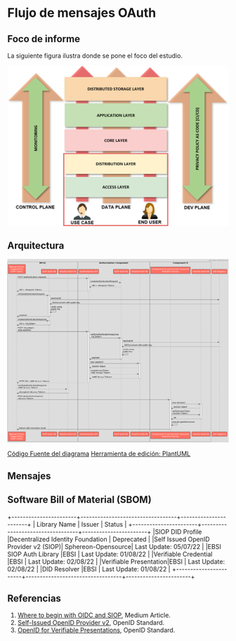 # Flujo de mensajes OAuth

## Foco de informe

La siguiente figura ilustra donde se pone el foco del estudio.

   ![alt text](./img/focus.png "Focus")

## Arquitectura

   ![alt text](./img/did-oidc_siop_v2.png "Focus")

   [Código Fuente del diagrama](./img/DID-OIDC_SIOP_sequence_diagram.txt)
   [Herramienta de edición: PlantUML](https://plantuml.com/)

## Mensajes

## Software Bill of Material (SBOM)

+-----------------------+----------------------------------+-----------------------+
| Library Name          |        Issuer                    |   Status              |
+-----------------------+----------------------------------+-----------------------+
|SIOP DID Profile       |Decentralized Identity Foundation | Deprecated            |
|Self Issued OpenID Provider v2 (SIOP)| Sphereon-Opensource| Last Update: 05/07/22 |
|EBSI SIOP Auth Library |EBSI                              | Last Update: 01/08/22 |
|Verifiable Credential  |EBSI                              | Last Update: 02/08/22 |
|Verifiable Presentation|EBSI                              | Last Update: 02/08/22 |
|DID Resolver           |EBSI                              | Last Update: 01/08/22 |
+-----------------------+----------------------------------+-----------------------+


## Referencias

1. [Where to begin with OIDC and SIOP](https://medium.com/decentralized-identity/where-to-begin-with-oidc-and-siop-7dd186c89796), Medium Article.
2. [Self-Issued OpenID Provider v2](https://openid.net/specs/openid-connect-self-issued-v2-1_0.html), OpenID Standard.
3. [OpenID for Verifiable Presentations](https://openid.net/specs/openid-4-verifiable-presentations-1_0.html), OpenID Standard.